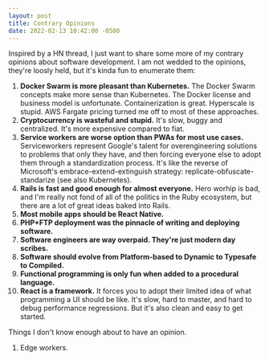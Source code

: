 ```yaml
---
layout: post
title: Contrary Opinions
date: 2022-02-13 10:42:00 -0500
---
```


Inspired by a HN thread, I just want to share some more of my contrary opinions about software development. I am not wedded to the opinions, they're loosly held, but it's kinda fun to enumerate them:

1. **Docker Swarm is more pleasant than Kubernetes.** The Docker Swarm concepts make more sense than Kubernetes. The Docker license and business model is unfortunate. Containerization is great. Hyperscale is stupid. AWS Fargate pricing turned me off to most of these approaches.
1. **Cryptocurrency is wasteful and stupid.** It's slow, buggy and centralized. It's more expensive compared to fiat.
1. **Service workers are worse option than PWAs for most use cases.** Serviceworkers represent Google's talent for overengineering solutions to problems that only they have, and then forcing everyone else to adopt them through a standardization process. It's like the reverse of Microsoft's embrace-extend-extinguish strategy: replicate-obfuscate-standarize (see also Kubernetes).
1. **Rails is fast and good enough for almost everyone.** Hero worhip is bad, and I'm really not fond of all of the politics in the Ruby ecosystem, but there are a lot of great ideas baked into Rails.
1. **Most mobile apps should be React Native.**
1. **PHP+FTP deployment was the pinnacle of writing and deploying software.**
1. **Software engineers are way overpaid. They're just modern day scribes.**
1. **Software should evolve from Platform-based to Dynamic to Typesafe to Compiled.**
1. **Functional programming is only fun when added to a procedural language.**
1. **React is a framework.** It forces you to adopt their limited idea of what programming a UI should be like. It's slow, hard to master, and hard to debug performance regressions. But it's also clean and easy to get started.

Things I don't know enough about to have an opinion.

1. Edge workers.